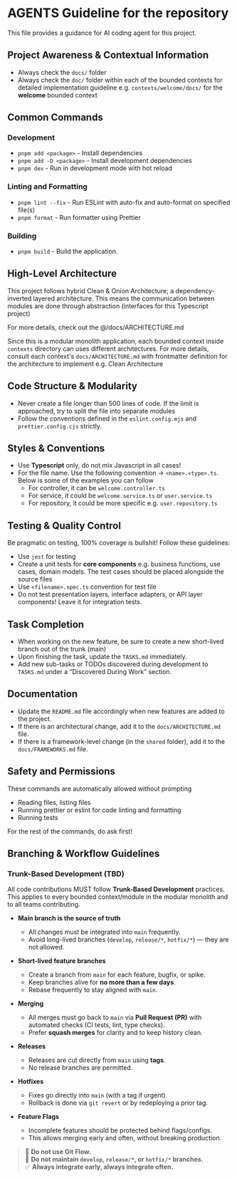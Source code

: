 # AGENTS Guideline for the repository
This file provides a guidance for AI coding agent for this project.

## Project Awareness & Contextual Information
- Always check the `docs/` folder
- Always check the `doc/` folder within each of the bounded contexts for detailed implementation guideline e.g. `contexts/welcome/docs/` for the **welcome** bounded context

## Common Commands
### Development
- `pnpm add <package>` - Install dependencies
- `pnpm add -D <package>` - Install development dependencies
- `pnpm dev` - Run in development mode with hot reload

### Linting and Formatting
- `pnpm lint --fix` - Run ESLint with auto-fix and auto-format on specified file(s)
- `pnpm format` - Run formatter using Prettier

### Building
- `pnpm build` - Build the application.

## High-Level Architecture
This project follows hybrid Clean & Onion Architecture; a dependency-inverted layered architecture. This means the communication between modules are done through abstraction (interfaces for this Typescript project)

For more details, check out the @/docs/ARCHITECTURE.md

Since this is a modular monolith application, each bounded context inside `contexts` directory can uses different architectures. For more details, consult each context's `docs/ARCHITECTURE.md` with frontmatter definition for the architecture to implement e.g. Clean Architecture

## Code Structure & Modularity
- Never create a file longer than 500 lines of code. If the limit is approached, try to split the file into separate modules
- Follow the conventions defined in the `eslint.config.mjs` and `prettier.config.cjs` strictly.

## Styles & Conventions
- Use **Typescript** only, do not mix Javascript in all cases!
- For the file name. Use the following convention -> `<name>.<type>.ts`. Below is some of the examples you can follow
  - For controller, it can be `welcome.controller.ts`
  - For service, it could be `welcome.service.ts` or `user.service.ts`
  - For repository, it could be more specific e.g. `user.repository.ts`

## Testing & Quality Control
Be pragmatic on testing, 100% coverage is bullshit! Follow these guidelines:

- Use `jest` for testing
- Create a unit tests for **core components** e.g. business functions, use cases, domain models. The test cases should be placed alongside the source files
- Use `<filename>.spec.ts` convention for test file
- Do not test presentation layers, interface adapters, or API layer components! Leave it for integration tests.

## Task Completion
- When working on the new feature, be sure to create a new short-lived branch out of the trunk (main)
- Upon finishing the task, update the `TASKS.md` immediately.
- Add new sub-tasks or TODOs discovered during development to `TASKS.md` under a “Discovered During Work” section.


## Documentation
- Update the `README.md` file accordingly when new features are added to the project.
- If there is an architectural change, add it to the `docs/ARCHITECTURE.md` file.
- If there is a framework-level change (in the `shared` folder), add it to the `docs/FRAMEWORKS.md` file.

## Safety and Permissions

These commands are automatically allowed without prompting
- Reading files, listing files
- Running prettier or eslint for code linting and formatting
- Running tests

For the rest of the commands, do ask first!

## Branching & Workflow Guidelines

### Trunk-Based Development (TBD)

All code contributions MUST follow **Trunk-Based Development** practices.  
This applies to every bounded context/module in the modular monolith and to all teams contributing.

- **Main branch is the source of truth**  
  - All changes must be integrated into `main` frequently.  
  - Avoid long-lived branches (`develop`, `release/*`, `hotfix/*`) — they are not allowed.  

- **Short-lived feature branches**  
  - Create a branch from `main` for each feature, bugfix, or spike.  
  - Keep branches alive for **no more than a few days**.  
  - Rebase frequently to stay aligned with `main`.  

- **Merging**  
  - All merges must go back to `main` via **Pull Request (PR)** with automated checks (CI tests, lint, type checks).  
  - Prefer **squash merges** for clarity and to keep history clean.  

- **Releases**  
  - Releases are cut directly from `main` using **tags**.  
  - No release branches are permitted.  

- **Hotfixes**  
  - Fixes go directly into `main` (with a tag if urgent).  
  - Rollback is done via `git revert` or by redeploying a prior tag.  

- **Feature Flags**  
  - Incomplete features should be protected behind flags/configs.  
  - This allows merging early and often, without breaking production.  

> 🚫 **Do not use Git Flow.**  
> 🚫 **Do not maintain `develop`, `release/*`, or `hotfix/*` branches.**  
> ✅ **Always integrate early, always integrate often.**